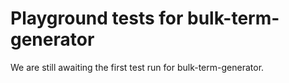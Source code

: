 # Playground tests for bulk-term-generator
We are still awaiting the first test run for bulk-term-generator.
